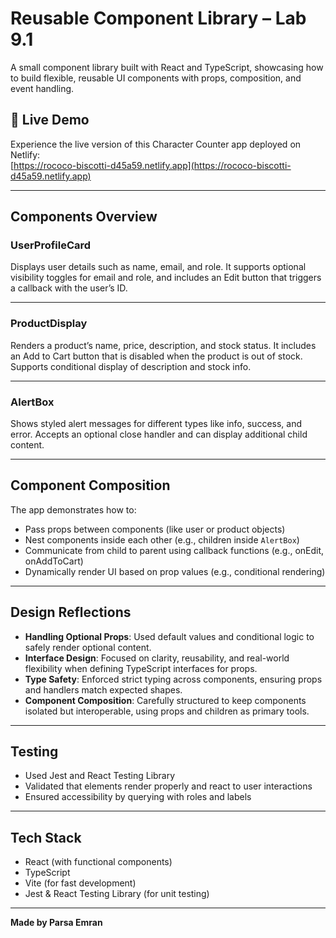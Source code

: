 # Reusable Component Library – Lab 9.1

A small component library built with React and TypeScript, showcasing how to build flexible, reusable UI components with props, composition, and event handling.

## 🚀 Live Demo

Experience the live version of this Character Counter app deployed on Netlify:  
[https://rococo-biscotti-d45a59.netlify.app](https://rococo-biscotti-d45a59.netlify.app)

---

## Components Overview

### UserProfileCard

Displays user details such as name, email, and role. It supports optional visibility toggles for email and role, and includes an Edit button that triggers a callback with the user’s ID.

---

### ProductDisplay

Renders a product’s name, price, description, and stock status. It includes an Add to Cart button that is disabled when the product is out of stock. Supports conditional display of description and stock info.

---

### AlertBox

Shows styled alert messages for different types like info, success, and error. Accepts an optional close handler and can display additional child content.

---

## Component Composition

The app demonstrates how to:

- Pass props between components (like user or product objects)
- Nest components inside each other (e.g., children inside `AlertBox`)
- Communicate from child to parent using callback functions (e.g., onEdit, onAddToCart)
- Dynamically render UI based on prop values (e.g., conditional rendering)

---

## Design Reflections

- **Handling Optional Props**: Used default values and conditional logic to safely render optional content.
- **Interface Design**: Focused on clarity, reusability, and real-world flexibility when defining TypeScript interfaces for props.
- **Type Safety**: Enforced strict typing across components, ensuring props and handlers match expected shapes.
- **Component Composition**: Carefully structured to keep components isolated but interoperable, using props and children as primary tools.

---

## Testing

- Used Jest and React Testing Library
- Validated that elements render properly and react to user interactions
- Ensured accessibility by querying with roles and labels

---

## Tech Stack

- React (with functional components)
- TypeScript
- Vite (for fast development)
- Jest & React Testing Library (for unit testing)

---

**Made by Parsa Emran**
